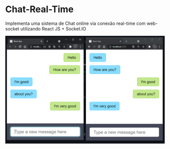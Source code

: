 # Chat-Real-Time
Implementa uma sistema de Chat online via conexão real-time com web-socket utilizando React JS + Socket.IO


<img src="./chat.png">
